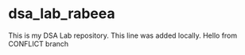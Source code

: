 # dsa_lab_rabeea
This is my DSA Lab repository.
This line was added locally.
Hello from CONFLICT branch


